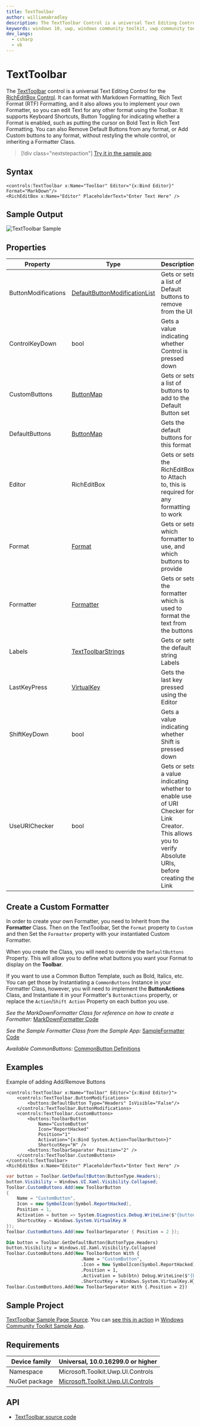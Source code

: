 ```yaml
---
title: TextToolbar
author: williamabradley
description: The TextToolbar Control is a universal Text Editing Control for the RichEditBox Control.
keywords: windows 10, uwp, windows community toolkit, uwp community toolkit, uwp toolkit, TextToolbar, RichEditBox, XAML Control, xaml
dev_langs:
  - csharp
  - vb
---
```


# TextToolbar

The [TextToolbar](/dotnet/api/microsoft.toolkit.uwp.ui.controls.texttoolbar) control is a universal Text Editing Control for the [RichEditBox Control](/uwp/api/Windows.UI.Xaml.Controls.RichEditBox). It can format with Markdown Formatting, Rich Text Format (RTF) Formatting, and it also allows you to implement your own Formatter, so you can edit Text for any other format using the Toolbar.
It supports Keyboard Shortcuts, Button Toggling for indicating whether a Format is enabled, such as putting the cursor on Bold Text in Rich Text Formatting.
You can also Remove Default Buttons from any format, or Add Custom buttons to any format, without restyling the whole control, or inheriting a Formatter Class.

> [!div class="nextstepaction"]
> [Try it in the sample app](uwpct://Controls?sample=TextToolbar)

## Syntax

```xaml
<controls:TextToolbar x:Name="Toolbar" Editor="{x:Bind Editor}" Format="MarkDown"/>
<RichEditBox x:Name="Editor" PlaceholderText="Enter Text Here" />
```

## Sample Output

![TextToolbar Sample](../resources/images/Controls/TextToolbar.png)

## Properties

| Property | Type | Description |
| -- | -- | -- |
| ButtonModifications | [DefaultButtonModificationList](/dotnet/api/microsoft.toolkit.uwp.ui.controls.texttoolbarbuttons.defaultbuttonmodificationlist) | Gets or sets a list of Default buttons to remove from the UI |
| ControlKeyDown | bool | Gets a value indicating whether Control is pressed down |
| CustomButtons | [ButtonMap](/dotnet/api/microsoft.toolkit.uwp.ui.controls.texttoolbarbuttons.buttonmap) | Gets or sets a list of buttons to add to the Default Button set |
| DefaultButtons | [ButtonMap](/dotnet/api/microsoft.toolkit.uwp.ui.controls.texttoolbarbuttons.buttonmap) | Gets the default buttons for this format |
| Editor | RichEditBox | Gets or sets the RichEditBox to Attach to, this is required for any formatting to work |
| Format | [Format](/dotnet/api/microsoft.toolkit.uwp.ui.controls.texttoolbarformats.format) | Gets or sets which formatter to use, and which buttons to provide |
| Formatter | [Formatter](/dotnet/api/microsoft.toolkit.uwp.ui.controls.texttoolbarformats.formatter) | Gets or sets the formatter which is used to format the text from the buttons |
| Labels | [TextToolbarStrings](/dotnet/api/microsoft.toolkit.uwp.ui.controls.texttoolbarstrings) | Gets or sets the default string Labels |
| LastKeyPress | [VirtualKey](/uwp/api/Windows.System.VirtualKey) | Gets the last key pressed using the Editor |
| ShiftKeyDown | bool | Gets a value indicating whether Shift is pressed down |
| UseURIChecker | bool | Gets or sets a value indicating whether to enable use of URI Checker for Link Creator. This allows you to verify Absolute URIs, before creating the Link |

## Create a Custom Formatter

In order to create your own Formatter, you need to Inherit from the **Formatter** Class. Then on the TextToolbar, Set the `Format` property to `Custom` and then Set the `Formatter` property with your instantiated Custom Formatter.

When you create the Class, you will need to override the `DefaultButtons` Property. This will allow you to define what buttons you want your Format to display on the **Toolbar**.

If you want to use a Common Button Template, such as Bold, Italics, etc. You can get those by Instantiating a `CommonButtons` Instance in your Formatter Class, however, you will need to implement the **ButtonActions** Class, and Instantiate it in your Formatter's `ButtonActions` property, or replace the `Action`/`Shift Action` Property on each button you use.

_See the MarkDownFormatter Class for reference on how to create a Formatter:_
[MarkDownFormatter Code](https://github.com/windows-toolkit/WindowsCommunityToolkit/tree/rel/7.0.0/Microsoft.Toolkit.Uwp.UI.Controls/TextToolbar/Formats/MarkDown)

_See the Sample Formatter Class from the Sample App:_
[SampleFormatter Code](https://github.com/windows-toolkit/WindowsCommunityToolkit/tree/rel/7.0.0/Microsoft.Toolkit.Uwp.SampleApp/SamplePages/TextToolbar/SampleFormatter.cs)

_Available CommonButtons:_
[CommonButton Definitions](https://github.com/windows-toolkit/WindowsCommunityToolkit/tree/rel/7.0.0/Microsoft.Toolkit.Uwp.UI.Controls/TextToolbar/ToolbarItems/Common)

## Examples

Example of adding Add/Remove Buttons

```xaml
<controls:TextToolbar x:Name="Toolbar" Editor="{x:Bind Editor}">
    <controls:TextToolbar.ButtonModifications>
        <buttons:DefaultButton Type="Headers" IsVisible="False"/>
    </controls:TextToolbar.ButtonModifications>
    <controls:TextToolbar.CustomButtons>
        <buttons:ToolbarButton
            Name="CustomButton"
            Icon="ReportHacked"
            Position="1"
            Activation="{x:Bind System.Action<ToolbarButton>}"
            ShortcutKey="H" />
        <buttons:ToolbarSeparator Position="2" />
    </controls:TextToolbar.CustomButtons>
</controls:TextToolbar>
<RichEditBox x:Name="Editor" PlaceholderText="Enter Text Here" />
```

```csharp
var button = Toolbar.GetDefaultButton(ButtonType.Headers);
button.Visibility = Windows.UI.Xaml.Visibility.Collapsed;
Toolbar.CustomButtons.Add(new ToolbarButton
{
    Name = "CustomButton",
    Icon = new SymbolIcon(Symbol.ReportHacked),
    Position = 1,
    Activation = button => System.Diagnostics.Debug.WriteLine($"{button.Name} Activated"),
    ShortcutKey = Windows.System.VirtualKey.H
});
Toolbar.CustomButtons.Add(new ToolbarSeparator { Position = 2 });
```

```vb
Dim button = Toolbar.GetDefaultButton(ButtonType.Headers)
button.Visibility = Windows.UI.Xaml.Visibility.Collapsed
Toolbar.CustomButtons.Add(New ToolbarButton With {
                            .Name = "CustomButton",
                            .Icon = New SymbolIcon(Symbol.ReportHacked),
                            .Position = 1,
                            .Activation = Sub(btn) Debug.WriteLine($"{btn.Name} Activated"),
                            .ShortcutKey = Windows.System.VirtualKey.H})
Toolbar.CustomButtons.Add(New ToolbarSeparator With {.Position = 2})
```

## Sample Project

[TextToolbar Sample Page Source](https://github.com/windows-toolkit/WindowsCommunityToolkit/tree/rel/7.0.0/Microsoft.Toolkit.Uwp.SampleApp/SamplePages/TextToolbar). You can [see this in action](uwpct://Controls?sample=TextToolbar) in [Windows Community Toolkit Sample App](https://aka.ms/windowstoolkitapp).

## Requirements

| Device family | Universal, 10.0.16299.0 or higher |
| -- | -- |
| Namespace | Microsoft.Toolkit.Uwp.UI.Controls |
| NuGet package | [Microsoft.Toolkit.Uwp.UI.Controls](https://www.nuget.org/packages/Microsoft.Toolkit.Uwp.UI.Controls/) |

## API

* [TextToolbar source code](https://github.com/windows-toolkit/WindowsCommunityToolkit/tree/rel/7.0.0/Microsoft.Toolkit.Uwp.UI.Controls.Core/TextToolbar)
